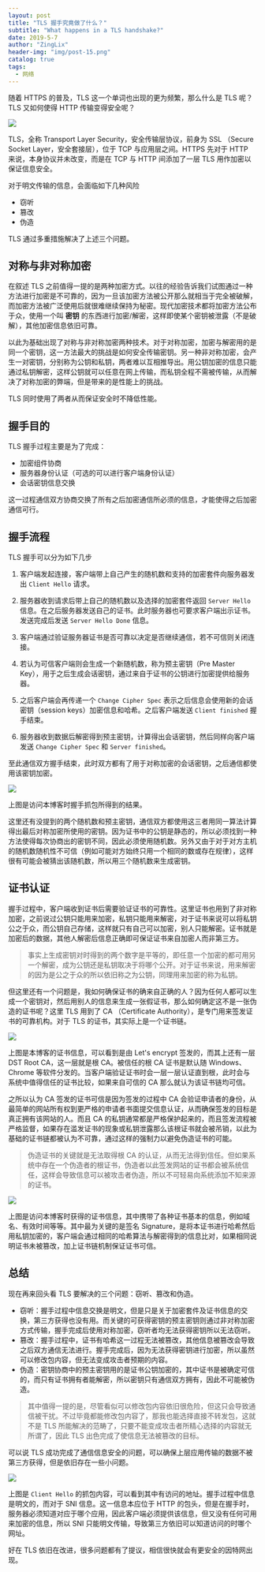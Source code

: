 ```yaml
---
layout: post
title: "TLS 握手究竟做了什么？"
subtitle: "What happens in a TLS handshake?"
date: 2019-5-7
author: "ZingLix"
header-img: "img/post-15.png"
catalog: true
tags:
  - 网络
---
```


随着 HTTPS 的普及，TLS 这一个单词也出现的更为频繁，那么什么是 TLS 呢？TLS 又如何使得 HTTP 传输变得安全呢？

![](/img/in-post/TLS/1.png)

TLS，全称 Transport Layer Security，安全传输层协议，前身为 SSL （Secure Socket Layer，安全套接层），位于 TCP 与应用层之间。HTTPS 先对于 HTTP 来说，本身协议并未改变，而是在 TCP 与 HTTP 间添加了一层 TLS 用作加密以保证信息安全。

对于明文传输的信息，会面临如下几种风险

- 窃听
- 篡改
- 伪造

TLS 通过多重措施解决了上述三个问题。

## 对称与非对称加密

在叙述 TLS 之前值得一提的是两种加密方式。以往的经验告诉我们试图通过一种方法进行加密是不可靠的，因为一旦该加密方法被公开那么就相当于完全被破解，而加密方法被广泛使用后就很难继续保持为秘密。现代加密技术都将加密方法公布于众，使用一个叫 **密钥** 的东西进行加密/解密，这样即使某个密钥被泄露（不是破解），其他加密信息依旧可靠。

以此为基础出现了对称与非对称加密两种技术。对于对称加密，加密与解密用的是同一个密钥，这一方法最大的挑战是如何安全传输密钥。另一种非对称加密，会产生一对密钥，分别称为公钥和私钥，两者难以互相推导出。用公钥加密的信息只能通过私钥解密，这样公钥就可以任意在网上传输，而私钥全程不需被传输，从而解决了对称加密的弊端，但是带来的是性能上的挑战。

TLS 同时使用了两者从而保证安全时不降低性能。

## 握手目的

TLS 握手过程主要是为了完成：

- 加密组件协商
- 服务器身份认证（可选的可以进行客户端身份认证）
- 会话密钥信息交换

这一过程通信双方协商交换了所有之后加密通信所必须的信息，才能使得之后加密通信可行。

## 握手流程

TLS 握手可以分为如下几步

1. 客户端发起连接，客户端带上自己产生的随机数和支持的加密套件向服务器发出 `Client Hello` 请求。

2. 服务器收到请求后带上自己的随机数以及选择的加密套件返回 `Server Hello` 信息。在之后服务器发送自己的证书。此时服务器也可要求客户端出示证书。发送完成后发送 `Server Hello Done` 信息。

3. 客户端通过验证服务器证书是否可靠以决定是否继续通信，若不可信则关闭连接。

4. 若认为可信客户端则会生成一个新随机数，称为预主密钥（Pre Master Key），用于之后生成会话密钥，通过来自于证书的公钥进行加密提供给服务器。

5. 之后客户端会再传递一个 `Change Cipher Spec` 表示之后信息会使用新的会话密钥（session keys）加密信息和哈希。之后客户端发送 `Client finished` 握手结束。

6. 服务器收到数据后解密得到预主密钥，计算得出会话密钥，然后同样向客户端发送 `Change Cipher Spec` 和 `Server finished`。

至此通信双方握手结束，此时双方都有了用于对称加密的会话密钥，之后通信都使用该密钥加密。

![](/img/in-post/TLS/4.png)

上图是访问本博客时握手抓包所得到的结果。

这里还有没提到的两个随机数和预主密钥，通信双方都使用这三者用同一算法计算得出最后对称加密所使用的密钥。因为证书中的公钥是静态的，所以必须找到一种方法使得每次协商出的密钥不同，因此必须使用随机数。另外又由于对于对方主机的随机数随机性不可信（例如可能对方始终只用一个相同的数或存在规律），这样很有可能会被猜出该随机数，所以用三个随机数来生成密钥。

## 证书认证

握手过程中，客户端收到证书后需要验证证书的可靠性。这里证书也用到了非对称加密，之前说过公钥只能用来加密，私钥只能用来解密，对于证书来说可以将私钥公之于众，而公钥自己存储，这样就只有自己可以加密，别人只能解密。证书就是加密后的数据，其他人解密后信息正确即可保证证书来自加密人而非第三方。

> 事实上生成密钥对时得到的两个数字是平等的，即任意一个加密的都可用另一个解密，成为公钥还是私钥取决于将哪个公开。对于证书来说，用来解密的因为是公之于众的所以依旧称之为公钥，同理用来加密的称为私钥。

但这里还有一个问题是，我如何确保证书的确来自正确的人？因为任何人都可以生成一个密钥对，然后用别人的信息来生成一张假证书，那么如何确定这不是一张伪造的证书呢？这里 TLS 用到了 CA （Certificate Authority），是专门用来签发证书的可靠机构。对于 TLS 的证书，其实际上是一个证书链。

![](/img/in-post/TLS/3.png)

上图是本博客的证书信息，可以看到是由 Let's encrypt 签发的，而其上还有一层 DST Root CA，这一层就是根 CA。被信任的根 CA 证书是默认随 Windows、Chrome 等软件分发的。当客户端验证证书时会一层一层认证直到根，此时会与系统中值得信任的证书比较，如果来自可信的 CA 那么就认为该证书链均可信。

之所以认为 CA 签发的证书可信是因为签发的过程中 CA 会验证申请者的身份，从最简单的网站所有权到更严格的申请者书面提交信息认证，从而确保签发的目标是真正拥有该网站的人。而且 CA 的私钥通常都是严格保护起来的，而且签发流程被严格监督，如果存在滥发证书的现象或私钥泄露那么该根证书就会被吊销，以此为基础的证书链都被认为不可靠，通过这样的强制力以避免伪造证书的可能。

> 伪造证书的关键就是无法取得根 CA 的认证，从而无法得到信任。但如果系统中存在一个伪造者的根证书，伪造者以此签发网站的证书都会被系统信任，这样会导致信息可以被攻击者伪造，所以不可轻易向系统添加不知来源的证书。

![](/img/in-post/TLS/5.png)

上图是访问本博客时获得的证书信息，其中携带了各种证书基本的信息，例如域名、有效时间等等。其中最为关键的是签名 Signature，是将本证书进行哈希然后用私钥加密的，客户端会通过相同的哈希算法与解密得到的信息比对，如果相同说明证书未被篡改，加上证书链机制保证证书可信。

## 总结

现在再来回头看 TLS 要解决的三个问题：窃听、篡改和伪造。

- 窃听：握手过程中信息交换是明文，但是只是关于加密套件及证书信息的交换，第三方获得也没有用。而关键的可获得密钥的预主密钥则通过非对称加密方式传输，握手完成后使用对称加密，窃听者均无法获得密钥所以无法窃听。
- 篡改：握手过程中，证书有哈希这一过程无法被篡改，其他信息被篡改会导致之后双方通信无法进行。握手完成后，因为无法获得密钥进行加密，所以虽然可以修改包内容，但无法变成攻击者预期的内容。
- 伪造：密钥协商中的预主密钥用的是证书公钥加密的，其中证书是被确定可信的，而只有证书拥有者能解密，所以密钥只有通信双方拥有，因此不可能被伪造。

> 其中值得一提的是，尽管看似可以修改包内容依旧很危险，但这只会导致通信被干扰。不过毕竟都能修改包内容了，那我也能选择直接不转发包，这就不是 TLS 所能解决的范畴了，只要不能变成攻击者所精心选择的内容就无所谓了，因此 TLS 出色完成了使信息无法被篡改的目标。

可以说 TLS 成功完成了通信信息安全的问题，可以确保上层应用传输的数据不被第三方获得，但是依旧存在一些小问题。

![](/img/in-post/TLS/2.png)

上图是 `Client Hello` 的抓包内容，可以看到其中有访问的地址。握手过程中信息是明文的，而对于 SNI 信息。这一信息本应位于 HTTP 的包头，但是在握手时，服务器必须知道对应于哪个应用，因此客户端必须提供该信息，但又没有任何可用来加密的信息，所以 SNI 只能明文传输，导致第三方依旧可以知道访问的时哪个网址。

好在 TLS 依旧在改进，很多问题都有了提议，相信很快就会有更安全的因特网出现。
